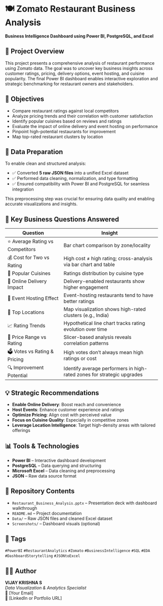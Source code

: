 # 🍽️ Zomato Restaurant Business Analysis
**Business Intelligence Dashboard using Power BI, PostgreSQL, and Excel**

## 📌 Project Overview
This project presents a comprehensive analysis of restaurant performance using Zomato data. The goal was to uncover key business insights across customer ratings, pricing, delivery options, event hosting, and cuisine popularity. The final Power BI dashboard enables interactive exploration and strategic benchmarking for restaurant owners and stakeholders.

## 🎯 Objectives
- Compare restaurant ratings against local competitors
- Analyze pricing trends and their correlation with customer satisfaction
- Identify popular cuisines based on reviews and ratings
- Evaluate the impact of online delivery and event hosting on performance
- Pinpoint high-potential restaurants for improvement
- Map top-rated restaurant clusters by location

## 🧪 Data Preparation
To enable clean and structured analysis:
- ✅ Converted **5 raw JSON files** into a unified Excel dataset
- ✅ Performed data cleaning, normalization, and type formatting
- ✅ Ensured compatibility with Power BI and PostgreSQL for seamless integration

This preprocessing step was crucial for ensuring data quality and enabling accurate visualizations and insights.

## 🧠 Key Business Questions Answered
| Question | Insight |
|----------|---------|
| ⭐ Average Rating vs Competitors | Bar chart comparison by zone/locality |
| 💰 Cost for Two vs Rating | High cost ≠ high rating; cross-analysis via bar chart and table |
| 🍕 Popular Cuisines | Ratings distribution by cuisine type |
| 🚚 Online Delivery Impact | Delivery-enabled restaurants show higher engagement |
| 🎉 Event Hosting Effect | Event-hosting restaurants tend to have better ratings |
| 📍 Top Locations | Map visualization shows high-rated clusters (e.g., India) |
| 📈 Rating Trends | Hypothetical line chart tracks rating evolution over time |
| 💸 Price Range vs Rating | Slicer-based analysis reveals correlation patterns |
| 🗳️ Votes vs Rating & Pricing | High votes don’t always mean high ratings or cost |
| 🔍 Improvement Potential | Identify average performers in high-rated zones for strategic upgrades |

## 💡 Strategic Recommendations
- **Enable Online Delivery**: Boost reach and convenience
- **Host Events**: Enhance customer experience and ratings
- **Optimize Pricing**: Align cost with perceived value
- **Focus on Cuisine Quality**: Especially in competitive zones
- **Leverage Location Intelligence**: Target high-density areas with tailored offerings

## 📊 Tools & Technologies
- **Power BI** – Interactive dashboard development
- **PostgreSQL** – Data querying and structuring
- **Microsoft Excel** – Data cleaning and preprocessing
- **JSON** – Raw data source format

## 📁 Repository Contents
- `Restaurant_Business_Analysis.pptx` – Presentation deck with dashboard walkthrough
- `README.md` – Project documentation
- `Data/` – Raw JSON files and cleaned Excel dataset
- `Screenshots/` – Dashboard visuals (optional)

## 🧩 Tags
`#PowerBI` `#RestaurantAnalytics` `#Zomato` `#BusinessIntelligence` `#SQL` `#EDA` `#DashboardStorytelling` `#JSONtoExcel`

## 👨‍💻 Author
**VIJAY KRISHNA S**  
_Data Visualization & Analytics Specialist_  
📧 [Your Email]  
🔗 [LinkedIn or Portfolio URL]
